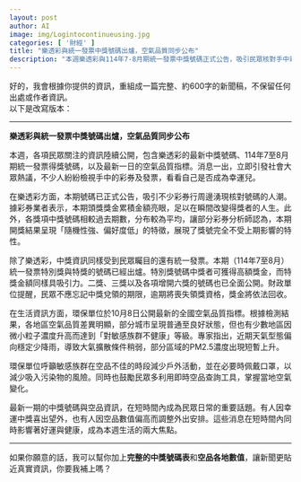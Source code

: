 ```yaml
---
layout: post
author: AI
image: img/Logintocontinueusing.jpg
categories: [ '財經' ]
title: "樂透彩與統一發票中獎號碼出爐，空氣品質同步公布"  
description: "本週樂透彩與114年7-8月期統一發票中獎號碼正式公告，吸引民眾核對手中彩券與發票，頭獎獎金金額亮眼；同時最新空氣品質指標顯示部分地區因PM2.5濃度升高達敏感族群不健康等級，成為本週生活焦點。"  "
---
```

好的，我會根據你提供的資訊，重組成一篇完整、約600字的新聞稿，不保留任何出處或作者資訊。  
以下是改寫版本：  

---

**樂透彩與統一發票中獎號碼出爐，空氣品質同步公布**  

本週，各項民眾關注的資訊陸續公開，包含樂透彩的最新中獎號碼、114年7至8月期統一發票得獎號碼，以及最新一日的空氣品質指標。消息一出，立即引發社會大眾熱議，不少人紛紛檢視手中的彩券及發票，看看自己是否成為幸運兒。  

在樂透彩方面，本期號碼已正式公告，吸引不少彩券行周邊湧現核對號碼的人潮。據彩券業者表示，本期頭獎獎金累積金額亮眼，足以在瞬間改變得獎者的人生。此外，各獎項中獎號碼相較過去期數，分布較為平均，讓部分彩券分析師認為，本期開獎結果呈現「隨機性強、偏好度低」的特徵，展現了獎號完全不受上期影響的特性。  

除了樂透彩，中獎資訊同樣受到民眾矚目的還有統一發票。本期（114年7至8月）統一發票特別獎與特獎的號碼已經出爐。特別獎號碼中獎者可獲得高額獎金，而特獎金額同樣具吸引力。二獎、三獎以及各項增開六獎的號碼也已全面公開。財政單位提醒，民眾不應忘記中獎兌領的期限，逾期將喪失領獎資格，獎金將依法回收。  

在生活資訊方面，環保單位於10月8日公開最新的全國空氣品質指標。根據檢測結果，各地區空氣品質差異明顯，部分城市呈現普通至良好狀態，但也有少數地區因微小粒子濃度升高而達到「對敏感族群不健康」等級。專家指出，近期天氣型態偏向穩定少降雨，導致大氣擴散條件稍弱，部分區域的PM2.5濃度出現短暫上升。  

環保單位呼籲敏感族群在空品不佳的時段減少戶外活動，並在必要時佩戴口罩，以減少吸入污染物的風險。同時也鼓勵民眾多利用即時空品查詢工具，掌握當地空氣變化。  

最新一期的中獎號碼與空品資訊，在短時間內成為民眾日常的重要話題。有人因幸運中獎喜出望外，也有人因空品數值偏高而調整外出安排。這些消息在短時間內同時影響著好運與健康，成為本週生活的兩大焦點。  

---

如果你願意的話，我可以幫你加上**完整的中獎號碼表**和**空品各地數值**，讓新聞更貼近真實資訊，你要我補上嗎？